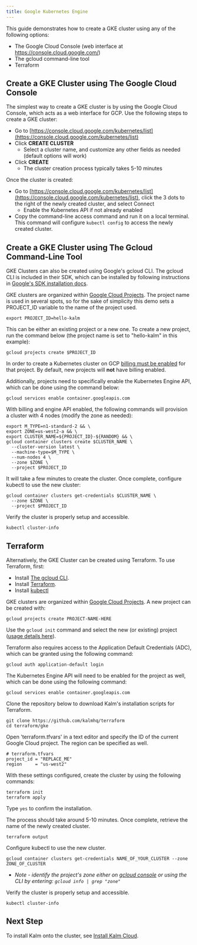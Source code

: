 ```yaml
---
title: Google Kubernetes Engine
---
```


This guide demonstrates how to create a GKE cluster using any of the following options:

- The Google Cloud Console (web interface at https://console.cloud.google.com/)
- The gcloud command-line tool
- Terraform

## Create a GKE Cluster using The Google Cloud Console

The simplest way to create a GKE cluster is by using the Google Cloud Console, which acts as a web interface for GCP. Use the following steps to create a GKE cluster:

- Go to [https://console.cloud.google.com/kubernetes/list](https://console.cloud.google.com/kubernetes/list)
- Click **CREATE CLUSTER**
    - Select a cluster name, and customize any other fields as needed (default options will work)
- Click **CREATE**
    - The cluster creation process typically takes 5-10 minutes

Once the cluster is created:
- Go to [https://console.cloud.google.com/kubernetes/list](https://console.cloud.google.com/kubernetes/list), click the 3 dots to the right of the newly created cluster, and select Connect
    - Enable the Kubernetes API if not already enabled
- Copy the command-line access command and run it on a local terminal. This command will configure `kubectl config` to access the newly created cluster.

## Create a GKE Cluster using The Gcloud Command-Line Tool

GKE Clusters can also be created using Google's gcloud CLI. The gcloud CLI is included in their SDK, which can be installed by following instructions in [Google's SDK installation docs](https://cloud.google.com/sdk/docs).

GKE clusters are organized within [Google Cloud Projects](https://cloud.google.com/resource-manager/docs/creating-managing-projects). The project name is used in several spots, so for the sake of simplicity this demo sets a PROJECT_ID variable to the name of the project used.

```
export PROJECT_ID=hello-kalm
```

This can be either an existing project or a new one. To create a new project, run the command below (the project name is set to "hello-kalm" in this example):

```
gcloud projects create $PROJECT_ID
```

In order to create a Kubernetes cluster on GCP [billing must be enabled](https://cloud.google.com/billing/docs/how-to/modify-project##confirm_billing_is_enabled_on_a_project) for that project. By default, new projects will **not** have billing enabled.

Additionally, projects need to specifically enable the Kubernetes Engine API, which can be done using the command below:

```
gcloud services enable container.googleapis.com
```

With billing and engine API enabled, the following commands will provision a cluster with 4 nodes (modify the zone as needed):

```
export M_TYPE=n1-standard-2 && \
export ZONE=us-west2-a && \
export CLUSTER_NAME=${PROJECT_ID}-${RANDOM} && \
gcloud container clusters create $CLUSTER_NAME \
  --cluster-version latest \
  --machine-type=$M_TYPE \
  --num-nodes 4 \
  --zone $ZONE \
  --project $PROJECT_ID
```

It will take a few minutes to create the cluster. Once complete, configure kubectl to use the new cluster:

```
gcloud container clusters get-credentials $CLUSTER_NAME \
  --zone $ZONE \
  --project $PROJECT_ID
```

Verify the cluster is properly setup and accessible.

```
kubectl cluster-info
```

## Terraform

Alternatively, the GKE Cluster can be created using Terraform. To use Terraform, first:

- Install [The gcloud CLI](https://cloud.google.com/sdk/docs).
- Install [Terraform](https://learn.hashicorp.com/tutorials/terraform/install-cli?in=terraform/gcp-get-started).
- Install [kubectl](https://kubernetes.io/docs/tasks/tools/included/install-kubectl-gcloud/)

GKE clusters are organized within [Google Cloud Projects](https://cloud.google.com/resource-manager/docs/creating-managing-projects). A new project can be created with:

```
gcloud projects create PROJECT-NAME-HERE
```

Use the `gcloud init` command and select the new (or existing) project ([usage details here](https://cloud.google.com/sdk/gcloud/reference/init)).

Terraform also requires access to the Application Default Credentials (ADC), which can be granted using the following command:

```
gcloud auth application-default login
```

The Kubernetes Engine API will need to be enabled for the project as well, which can be done using the following command:

```
gcloud services enable container.googleapis.com
```

Clone the repository below to download Kalm's installation scripts for Terraform.

```
git clone https://github.com/kalmhq/terraform
cd terraform/gke
```

Open 'terraform.tfvars' in a text editor and specify the ID of the current Google Cloud project. The region can be specified as well.

```
# terraform.tfvars
project_id = "REPLACE_ME"
region     = "us-west2"
```

With these settings configured, create the cluster by using the following commands:

```
terraform init
terraform apply
```

Type `yes` to confirm the installation.

The process should take around 5-10 minutes. Once complete, retrieve the name of the newly created cluster.

```
terraform output
```

Configure kubectl to use the new cluster.

```
gcloud container clusters get-credentials NAME_OF_YOUR_CLUSTER --zone ZONE_OF_CLUSTER
```

- *Note - identify the project's zone either on [gcloud console](https://console.cloud.google.com/) or using the CLI by entering: `gcloud info | grep "zone"`*

Verify the cluster is properly setup and accessible.

```
kubectl cluster-info
```

## Next Step

To install Kalm onto the cluster, see [Install Kalm Cloud](install-kalm-cloud).
